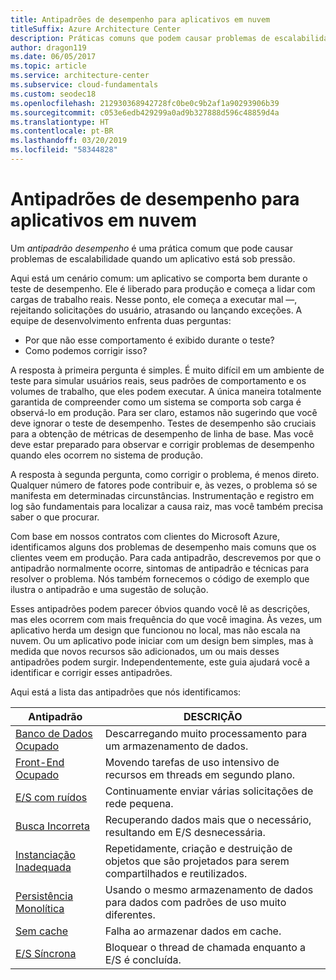 ```yaml
---
title: Antipadrões de desempenho para aplicativos em nuvem
titleSuffix: Azure Architecture Center
description: Práticas comuns que podem causar problemas de escalabilidade.
author: dragon119
ms.date: 06/05/2017
ms.topic: article
ms.service: architecture-center
ms.subservice: cloud-fundamentals
ms.custom: seodec18
ms.openlocfilehash: 212930368942728fc0be0c9b2af1a90293906b39
ms.sourcegitcommit: c053e6edb429299a0ad9b327888d596c48859d4a
ms.translationtype: HT
ms.contentlocale: pt-BR
ms.lasthandoff: 03/20/2019
ms.locfileid: "58344828"
---
```

# <a name="performance-antipatterns-for-cloud-applications"></a>Antipadrões de desempenho para aplicativos em nuvem

Um *antipadrão desempenho* é uma prática comum que pode causar problemas de escalabilidade quando um aplicativo está sob pressão.

Aqui está um cenário comum: um aplicativo se comporta bem durante o teste de desempenho. Ele é liberado para produção e começa a lidar com cargas de trabalho reais. Nesse ponto, ele começa a executar mal &mdash;, rejeitando solicitações do usuário, atrasando ou lançando exceções. A equipe de desenvolvimento enfrenta duas perguntas:

- Por que não esse comportamento é exibido durante o teste?
- Como podemos corrigir isso?

A resposta à primeira pergunta é simples. É muito difícil em um ambiente de teste para simular usuários reais, seus padrões de comportamento e os volumes de trabalho, que eles podem executar. A única maneira totalmente garantida de compreender como um sistema se comporta sob carga é observá-lo em produção. Para ser claro, estamos não sugerindo que você deve ignorar o teste de desempenho. Testes de desempenho são cruciais para a obtenção de métricas de desempenho de linha de base. Mas você deve estar preparado para observar e corrigir problemas de desempenho quando eles ocorrem no sistema de produção.

A resposta à segunda pergunta, como corrigir o problema, é menos direto. Qualquer número de fatores pode contribuir e, às vezes, o problema só se manifesta em determinadas circunstâncias. Instrumentação e registro em log são fundamentais para localizar a causa raiz, mas você também precisa saber o que procurar.

Com base em nossos contratos com clientes do Microsoft Azure, identificamos alguns dos problemas de desempenho mais comuns que os clientes veem em produção. Para cada antipadrão, descrevemos por que o antipadrão normalmente ocorre, sintomas de antipadrão e técnicas para resolver o problema. Nós também fornecemos o código de exemplo que ilustra o antipadrão e uma sugestão de solução.

Esses antipadrões podem parecer óbvios quando você lê as descrições, mas eles ocorrem com mais frequência do que você imagina. Às vezes, um aplicativo herda um design que funcionou no local, mas não escala na nuvem. Ou um aplicativo pode iniciar com um design bem simples, mas à medida que novos recursos são adicionados, um ou mais desses antipadrões podem surgir. Independentemente, este guia ajudará você a identificar e corrigir esses antipadrões.

Aqui está a lista das antipadrões que nós identificamos:

| Antipadrão | DESCRIÇÃO |
|-------------|-------------|
| [Banco de Dados Ocupado][BusyDatabase] | Descarregando muito processamento para um armazenamento de dados. |
| [Front-End Ocupado][BusyFrontEnd] | Movendo tarefas de uso intensivo de recursos em threads em segundo plano. |
| [E/S com ruídos][ChattyIO] | Continuamente enviar várias solicitações de rede pequena. |
| [Busca Incorreta][ExtraneousFetching] | Recuperando dados mais que o necessário, resultando em E/S desnecessária. |
| [Instanciação Inadequada][ImproperInstantiation] | Repetidamente, criação e destruição de objetos que são projetados para serem compartilhados e reutilizados. |
| [Persistência Monolítica][MonolithicPersistence] | Usando o mesmo armazenamento de dados para dados com padrões de uso muito diferentes. |
| [Sem cache][NoCaching] | Falha ao armazenar dados em cache. |
| [E/S Síncrona][SynchronousIO] | Bloquear o thread de chamada enquanto a E/S é concluída. |

[BusyDatabase]: ./busy-database/index.md
[BusyFrontEnd]: ./busy-front-end/index.md
[ChattyIO]: ./chatty-io/index.md
[ExtraneousFetching]: ./extraneous-fetching/index.md
[ImproperInstantiation]: ./improper-instantiation/index.md
[MonolithicPersistence]: ./monolithic-persistence/index.md
[NoCaching]: ./no-caching/index.md
[SynchronousIO]: ./synchronous-io/index.md
